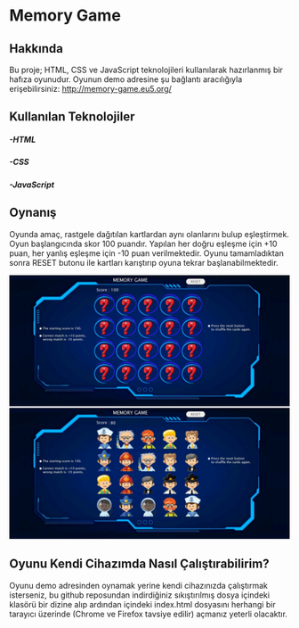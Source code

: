 # Memory Game

## Hakkında
Bu proje; HTML, CSS ve JavaScript teknolojileri kullanılarak hazırlanmış bir hafıza oyunudur. Oyunun demo adresine şu bağlantı aracılığıyla erişebilirsiniz: http://memory-game.eu5.org/

## Kullanılan Teknolojiler
##### -HTML
##### -CSS
##### -JavaScript

## Oynanış
Oyunda amaç, rastgele dağıtılan kartlardan aynı olanlarını bulup eşleştirmek. Oyun başlangıcında skor 100 puandır. Yapılan her doğru eşleşme için +10 puan, her yanlış eşleşme için -10 puan verilmektedir. Oyunu tamamladıktan sonra RESET butonu ile kartları karıştırıp oyuna tekrar başlanabilmektedir.

![](https://github.com/mfurkanolcer/memory-game/blob/main/readme-img/screenshot_1.jpg)
![](https://github.com/mfurkanolcer/memory-game/blob/main/readme-img/screenshot_2.jpg)

## Oyunu Kendi Cihazımda Nasıl Çalıştırabilirim?
Oyunu demo adresinden oynamak yerine kendi cihazınızda çalıştırmak isterseniz, bu github reposundan indirdiğiniz sıkıştırılmış dosya içindeki klasörü bir dizine alıp ardından içindeki index.html dosyasını herhangi bir tarayıcı üzerinde (Chrome ve Firefox tavsiye edilir) açmanız yeterli olacaktır.

